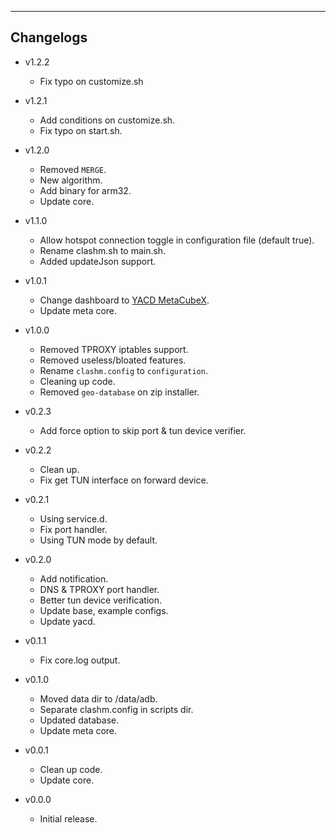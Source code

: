 ---
## Changelogs
  - v1.2.2
    - Fix typo on customize.sh

  - v1.2.1
    - Add conditions on customize.sh.
    - Fix typo on start.sh.

  - v1.2.0
    - Removed `MERGE`.
    - New algorithm.
    - Add binary for arm32.
    - Update core.

  - v1.1.0
    - Allow hotspot connection toggle in configuration file (default true).
    - Rename clashm.sh to main.sh.
    - Added updateJson support.
  
  - v1.0.1
    - Change dashboard to [YACD MetaCubeX](https://github.com/MetaCubeX/yacd).
    - Update meta core.

  - v1.0.0
    - Removed TPROXY iptables support.
    - Removed useless/bloated features.
    - Rename `clashm.config` to `configuration`.
    - Cleaning up code.
    - Removed `geo-database` on zip installer.

  - v0.2.3
    - Add force option to skip port & tun device verifier.

  - v0.2.2
    - Clean up.
    - Fix get TUN interface on forward device.
  
  - v0.2.1
    - Using service.d.
    - Fix port handler.
    - Using TUN mode by default.

  - v0.2.0
    - Add notification.
    - DNS & TPROXY port handler.
    - Better tun device verification.
    - Update base, example configs.
    - Update yacd.

  - v0.1.1
    - Fix core.log output.
  
  - v0.1.0
    - Moved data dir to /data/adb.
    - Separate clashm.config in scripts dir.
    - Updated database.
    - Update meta core.
  
  - v0.0.1
    - Clean up code.
    - Update core.

  - v0.0.0
    - Initial release.

